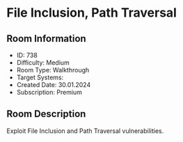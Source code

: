 ﻿# File Inclusion, Path Traversal

## Room Information
- ID: 738
- Difficulty: Medium
- Room Type: Walkthrough
- Target Systems: 
- Created Date: 30.01.2024
- Subscription: Premium

## Room Description
Exploit File Inclusion and Path Traversal vulnerabilities.
